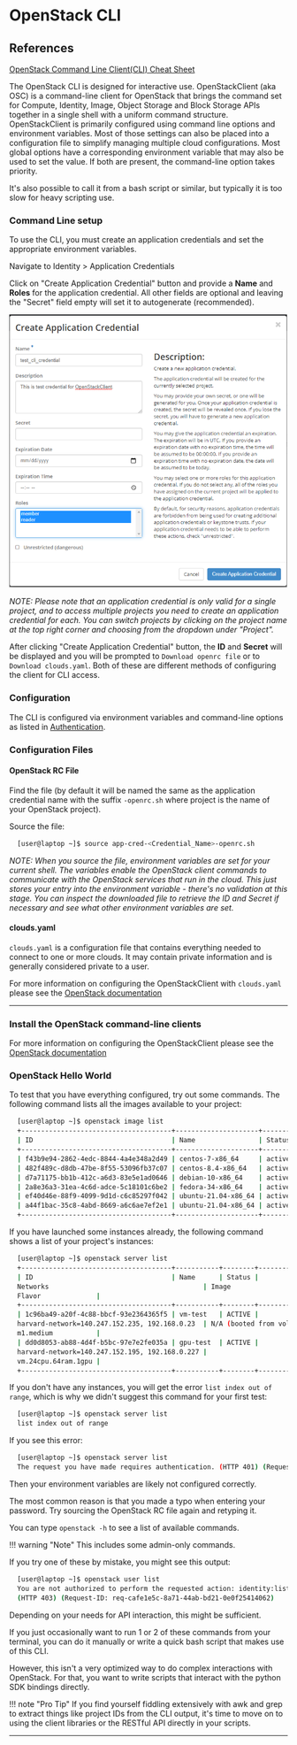# OpenStack CLI

## References

[OpenStack Command Line Client(CLI) Cheat Sheet](https://docs.openstack.org/ocata/user-guide/cli-cheat-sheet.html)

The OpenStack CLI is designed for interactive use. OpenStackClient (aka OSC) is
a command-line client for OpenStack that brings the command set for Compute,
Identity, Image, Object Storage and Block Storage APIs together in a single
shell with a uniform command structure. OpenStackClient is primarily configured
using command line options and environment variables. Most of those settings
can also be placed into a configuration file to simplify managing multiple
cloud configurations. Most global options have a corresponding environment
variable that may also be used to set the value. If both are present, the
command-line option takes priority.

It's also possible to call it from a bash script or similar, but typically it
is too slow for heavy scripting use.

### Command Line setup

To use the CLI, you must create an application credentials and set the
appropriate environment variables.

Navigate to Identity > Application Credentials

Click on "Create Application Credential" button and provide a **Name** and
**Roles** for the application credential. All other fields are optional and
leaving the "Secret" field empty will set it to autogenerate (recommended).

![OpenStackClient Credentials Setup](images/openstack_cli_cred.png)

*NOTE: Please note that an application credential is only valid for a single
project, and to access multiple projects you need to create an application
credential for each. You can switch projects by clicking on the project name at
the top right corner and choosing from the dropdown under "Project".*

After clicking "Create Application Credential" button, the **ID** and
**Secret** will be displayed and you will be prompted to `Download openrc file`
or to `Download clouds.yaml`. Both of these are different methods of
configuring the client for CLI access.

### Configuration

The CLI is configured via environment variables and command-line options as
listed in [Authentication](https://docs.openstack.org/python-openstackclient/latest/cli/authentication.html).

### Configuration Files

#### OpenStack RC File

Find the file (by default it will be named  the same as the application
credential name with the suffix `-openrc.sh` where project is the name of your
OpenStack project).

Source the file:

```sh
  [user@laptop ~]$ source app-cred-<Credential_Name>-openrc.sh
```

*NOTE: When you source the file, environment variables are set for your current
shell. The variables enable the OpenStack client commands to communicate with
the OpenStack services that run in the cloud. This just stores your entry into
the environment variable - there's no validation at this stage. You can inspect
the downloaded file to retrieve the ID and Secret if necessary and see what
other environment variables are set.*

#### clouds.yaml

`clouds.yaml` is a configuration file that contains everything needed to
connect to one or more clouds. It may contain private information and is
generally considered private to a user.

For more information on configuring the OpenStackClient with `clouds.yaml`
please see the [OpenStack documentation](https://docs.openstack.org/python-openstackclient/wallaby/configuration/index.html#clouds-yaml)

---

### Install the OpenStack command-line clients

For more information on configuring the OpenStackClient please see the
[OpenStack documentation](https://docs.openstack.org/ocata/user-guide/common/cli-install-openstack-command-line-clients.html)

### OpenStack Hello World

To test that you have everything configured, try out some commands. The
following command lists all the images available to your project:

```sh
  [user@laptop ~]$ openstack image list
  +--------------------------------------+---------------------+--------+
  | ID                                   | Name                | Status |
  +--------------------------------------+---------------------+--------+
  | f43b9e94-2862-4edc-8844-4a4e348a2d49 | centos-7-x86_64     | active |
  | 482f489c-d8db-47be-8f55-53096fb37c07 | centos-8.4-x86_64   | active |
  | d7a71175-bb1b-412c-a6d3-83e5e1ad0646 | debian-10-x86_64    | active |
  | 2a8e36a3-31ea-4c6d-adce-5c18101c6be2 | fedora-34-x86_64    | active |
  | ef40d46e-88f9-4099-9d1d-c6c85297f042 | ubuntu-21.04-x86_64 | active |
  | a44f1bac-35c8-4abd-8669-a6c6ae7ef2e1 | ubuntu-21.04-x86_64 | active |
  +--------------------------------------+---------------------+--------+
```

If you have launched some instances already, the following command shows a list
of your project's instances:

```sh
  [user@laptop ~]$ openstack server list
  +--------------------------------------+-----------+--------+------------------------------------------------+--------------------------+---------------------+
  | ID                                   | Name      | Status |
  Networks                                       | Image                    |
  Flavor              |
  +--------------------------------------+-----------+--------+------------------------------------------------+--------------------------+---------------------+
  | 1c96ba49-a20f-4c88-bbcf-93e2364365f5 | vm-test   | ACTIVE |
  harvard-network=140.247.152.235, 192.168.0.23  | N/A (booted from volume) |
  m1.medium           |
  | dd0d8053-ab88-4d4f-b5bc-97e7e2fe035a | gpu-test  | ACTIVE |
  harvard-network=140.247.152.195, 192.168.0.227 |                          |
  vm.24cpu.64ram.1gpu |
  +--------------------------------------+-----------+--------+------------------------------------------------+--------------------------+---------------------+
```

If you don't have any instances, you will get the error `list index out of
range`, which is why we didn't suggest this command for your first test:

```sh
  [user@laptop ~]$ openstack server list
  list index out of range
```

If you see this error:

```sh
  [user@laptop ~]$ openstack server list
  The request you have made requires authentication. (HTTP 401) (Request-ID: req-6a827bf3-d5e8-47f2-984c-b6edeeb2f7fb)
```

Then your environment variables are likely not configured correctly.

The most common reason is that you made a typo when entering your password.
Try sourcing the OpenStack RC file again and retyping it.

You can type `openstack -h` to see a list of available commands.

!!! warning "Note"
    This includes some admin-only commands.

If you try one of these by mistake, you might see this output:

```sh
  [user@laptop ~]$ openstack user list
  You are not authorized to perform the requested action: identity:list_users.
  (HTTP 403) (Request-ID: req-cafe1e5c-8a71-44ab-bd21-0e0f25414062)
```

Depending on your needs for API interaction, this  might be sufficient.

If you just occasionally want to run 1 or 2 of these commands from your
terminal, you can do it manually or write a quick bash script that makes use of
this CLI.

However, this isn't a very optimized  way to do complex interactions with
OpenStack. For that, you want to write scripts that interact with the python
SDK bindings directly.

!!! note "Pro Tip"
    If you find yourself fiddling extensively with awk and grep to extract things
    like project IDs from the CLI output, it's time to move on to using the client
    libraries or the RESTful API directly in your scripts.

---
